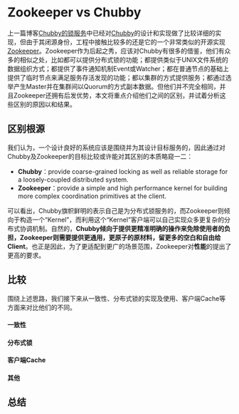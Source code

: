 # Zookeeper vs Chubby



上一篇博客[Chubby的锁服务](http://catkang.github.io/2017/09/29/chubby.html)中已经对[Chubby](https://static.googleusercontent.com/media/research.google.com/en//archive/chubby-osdi06.pdf)的设计和实现做了比较详细的实现，但由于其闭源身份，工程中接触比较多的还是它的一个非常类似的开源实现[Zookeeper](https://www.usenix.org/legacy/event/usenix10/tech/full_papers/Hunt.pdf)。Zookeeper作为后起之秀，应该对Chubby有很多的借鉴，他们有众多的相似之处，比如都可以提供分布式锁的功能；都提供类似于UNIX文件系统的数据组织方式；都提供了事件通知机制Event或Watcher；都在普通节点的基础上提供了临时节点来满足服务存活发现的功能；都以集群的方式提供服务；都通过选举产生Master并在集群间以Quorum的方式副本数据。但他们并不完全相同，并且Zookeeper还拥有后发优势，本文将重点介绍他们之间的区别，并试着分析这些区别的原因以和结果。



## **区别根源**

我们认为，一个设计良好的系统应该是围绕并为其设计目标服务的，因此通过对Chubby及Zookeeper的目标比较或许能对其区别的本质略窥一二：

- **Chubby**：provide coarse-grained locking as well as reliable storage for a loosely-coupled distributed system.
- **Zookeeper**：provide a simple and high performance kernel for building more complex coordination primitives at the client.

可以看出，Chubby旗帜鲜明的表示自己是为分布式锁服务的，而Zookeeper则倾向于构造一个“Kernel”，而利用这个“Kernel”客户端可以自己实现众多更复杂的分布式协调机制。自然的，**Chubby倾向于提供更精准明确的操作来免除使用者的负担，Zookeeper则需要提供更通用，更原子的原材料，留更多的空白和自由给Client**。也正是因此，为了更适配到更广的场景范围，Zookeeper对**性能**的提出了更高的要求。



## **比较**

围绕上述思路，我们接下来从一致性、分布式锁的实现及使用、客户端Cache等方面来对比他们的不同。

#### **一致性**



#### **分布式锁**



#### **客户端Cache**



#### **其他**



## **总结**